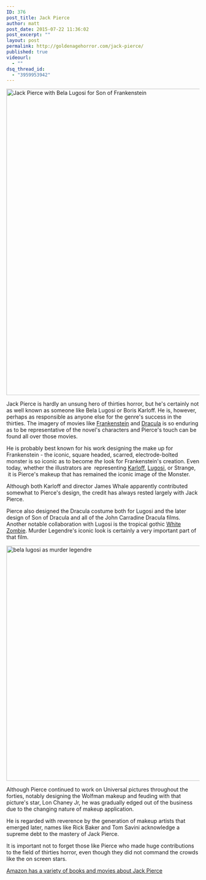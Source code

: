 ```yaml
---
ID: 376
post_title: Jack Pierce
author: matt
post_date: 2015-07-22 11:36:02
post_excerpt: ""
layout: post
permalink: http://goldenagehorror.com/jack-pierce/
published: true
videourl:
  - ""
dsq_thread_id:
  - "3959953942"
---
```

<img class="alignnone size-full wp-image-377" src="http://goldenagehorror.com/wp-content/uploads/2015/07/6a00d83451d04569e2016301044d68970d.jpg" alt="Jack Pierce with Bela Lugosi for Son of Frankenstein" width="1000" height="800" />

Jack Pierce is hardly an unsung hero of thirties horror, but he's certainly not as well known as someone like Bela Lugosi or Boris Karloff. He is, however, perhaps as responsible as anyone else for the genre's success in the thirties. The imagery of movies like <a href="http://goldenagehorror.com/episode-12-frankenstein/">Frankenstein</a> and <a href="http://goldenagehorror.com/episode-8-dracula/">Dracula</a> is so enduring as to be representative of the novel's characters and Pierce's touch can be found all over those movies.

He is probably best known for his work designing the make up for Frankenstein - the iconic, square headed, scarred, electrode-bolted monster is so iconic as to become <em>the </em>look for Frankenstein's creation. Even today, whether the illustrators are  representing <a href="http://goldenagehorror.com/boris-karloff/">Karloff</a>, <a href="http://goldenagehorror.com/bela-lugosi/">Lugosi</a>, or Strange,  it is Pierce's makeup that has remained the iconic image of the Monster.

Although both Karloff and director James Whale apparently contributed somewhat to Pierce's design, the credit has always rested largely with Jack Pierce.

Pierce also designed the Dracula costume both for Lugosi and the later design of Son of Dracula and all of the John Carradine Dracula films. Another notable collaboration with Lugosi is the tropical gothic <a href="http://goldenagehorror.com/white-zombie-1932/">White Zombie</a>. Murder Legendre's iconic look is certainly a very important part of that film.

<img class="alignnone size-full wp-image-387" src="http://goldenagehorror.com/wp-content/uploads/2015/07/bela-lugosi-as-murder-legendre.jpg" alt="bela lugosi as murder legendre" width="819" height="614" />

Although Pierce continued to work on Universal pictures throughout the forties, notably designing the Wolfman makeup and feuding with that picture's star, Lon Chaney Jr, he was gradually edged out of the business due to the changing nature of makeup application. 

He is regarded with reverence by the generation of makeup artists that emerged later, names like Rick Baker and Tom Savini acknowledge a supreme debt to the mastery of Jack Pierce.

It is important not to forget those like Pierce who made huge contributions to the field of thirties horror, even though they did not command the crowds like the on screen stars. 

<a href="http://www.amazon.com/s/ref=as_li_ss_tl?_encoding=UTF8&amp;camp=1789&amp;creative=390957&amp;field-keywords=jack%20pierce&amp;linkCode=ur2&amp;tag=cthudice-20&amp;url=search-alias%3Daps&amp;linkId=FB3FY7VVMNZCP4KD" target="_blank">Amazon has a variety of books and movies about Jack Pierce</a><img style="border: none !important; margin: 0px !important;" src="https://ir-na.amazon-adsystem.com/e/ir?t=cthudice-20&amp;l=ur2&amp;o=1" alt="" width="1" height="1" border="0" />